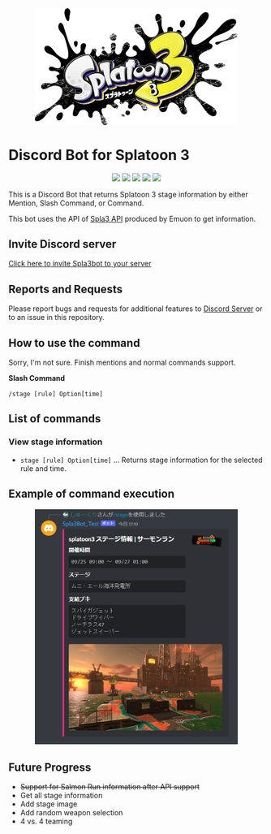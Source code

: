 <div align="center"><img src="../docs/img/logo.png" width="400"/></div>

# Discord Bot for Splatoon 3
<p align="center">
  <a href="//github.com/syu-kuri/Spla3bot/releases"><img src="https://img.shields.io/github/v/release/syu-kuri/Spla3bot"></a>
  <a href="//github.com/syu-kuri/Spla3bot/issues"><img src="https://img.shields.io/github/issues-raw/syu-kuri/Spla3bot"></a>
  <a href="//github.com/syu-kuri/Spla3bot/releases"><img src="https://img.shields.io/github/downloads/syu-kuri/Spla3bot/total"></a>
  <a href="//github.com/syu-kuri/Spla3bot/commits/main"><img src="https://img.shields.io/github/last-commit/syu-kuri/Spla3bot"></a>
  <a href="//github.com/syu-kuri/Spla3bot"><img src="https://img.shields.io/github/languages/code-size/syu-kuri/Spla3bot"></a>
</p>


This is a Discord Bot that returns Splatoon 3 stage information by either Mention, Slash Command, or Command.

This bot uses the API of [Spla3 API](https://spla3.yuu26.com/) produced by Emuon to get information.

## Invite Discord server
[Click here to invite Spla3bot to your server](https://discord.com/api/oauth2/authorize?client_id=1020415520337576066&permissions=2147503104&scope=bot%20applications.commands)

## Reports and Requests
Please report bugs and requests for additional features to [Discord Server](https://discord.gg/zwbvUPTZHc) or to an issue in this repository.


## How to use the command
Sorry, I'm not sure. Finish mentions and normal commands support.

**Slash Command**
```
/stage [rule] Option[time]
```

## List of commands
### View stage information
* `stage [rule] Option[time]` ... Returns stage information for the selected rule and time.


## Example of command execution
<div align="center"><img src="../docs/img/example2.png" width="400"/></div>

## Future Progress
* ~~Support for Salmon Run information after API support~~
* Get all stage information
* Add stage image
* Add random weapon selection
* 4 vs. 4 teaming
